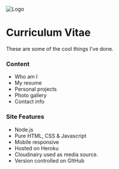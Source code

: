 
![Logo](https://res.cloudinary.com/babylizzyevee/image/upload/c_thumb,w_300,h_80,e_improve/v1678703222/CV-images/uss-enterprise-4453685_1280_xldk6i.png)
# Curriculum Vitae

These are some of the cool things I've done.


### Content

- Who am I
- My resume
- Personal projects
- Photo gallery
- Contact info


### Site Features

- Node.js
- Pure HTML, CSS & Javascript
- Mobile responsive
- Hosted on Heroku
- Cloudinairy used as media source.
- Version controlled on GItHub


